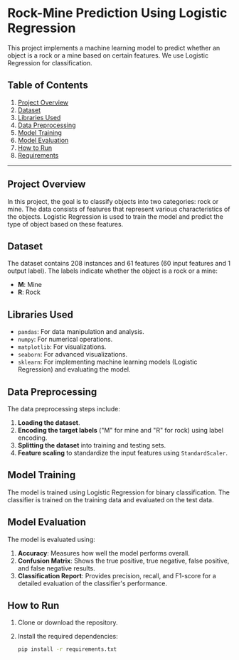 # Rock-Mine Prediction Using Logistic Regression

This project implements a machine learning model to predict whether an object is a rock or a mine based on certain features. We use Logistic Regression for classification.

## Table of Contents
1. [Project Overview](#project-overview)
2. [Dataset](#dataset)
3. [Libraries Used](#libraries-used)
4. [Data Preprocessing](#data-preprocessing)
5. [Model Training](#model-training)
6. [Model Evaluation](#model-evaluation)
7. [How to Run](#how-to-run)
8. [Requirements](#requirements)

---

## Project Overview

In this project, the goal is to classify objects into two categories: rock or mine. The data consists of features that represent various characteristics of the objects. Logistic Regression is used to train the model and predict the type of object based on these features.

## Dataset

The dataset contains 208 instances and 61 features (60 input features and 1 output label). The labels indicate whether the object is a rock or a mine:
- **M**: Mine
- **R**: Rock

## Libraries Used

- `pandas`: For data manipulation and analysis.
- `numpy`: For numerical operations.
- `matplotlib`: For visualizations.
- `seaborn`: For advanced visualizations.
- `sklearn`: For implementing machine learning models (Logistic Regression) and evaluating the model.

## Data Preprocessing

The data preprocessing steps include:
1. **Loading the dataset**.
2. **Encoding the target labels** ("M" for mine and "R" for rock) using label encoding.
3. **Splitting the dataset** into training and testing sets.
4. **Feature scaling** to standardize the input features using `StandardScaler`.

## Model Training

The model is trained using Logistic Regression for binary classification. The classifier is trained on the training data and evaluated on the test data.

## Model Evaluation

The model is evaluated using:
1. **Accuracy**: Measures how well the model performs overall.
2. **Confusion Matrix**: Shows the true positive, true negative, false positive, and false negative results.
3. **Classification Report**: Provides precision, recall, and F1-score for a detailed evaluation of the classifier's performance.

## How to Run

1. Clone or download the repository.
2. Install the required dependencies:

   ```bash
   pip install -r requirements.txt

